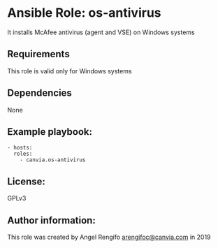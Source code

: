 # Ansible Role: os-antivirus
It installs McAfee antivirus (agent and VSE) on Windows systems

## Requirements
This role is valid only for Windows systems

## Dependencies
None

## Example playbook:
    - hosts:
      roles:
        - canvia.os-antivirus

## License:
GPLv3

## Author information:
This role was created by Angel Rengifo <arengifoc@canvia.com> in 2019
